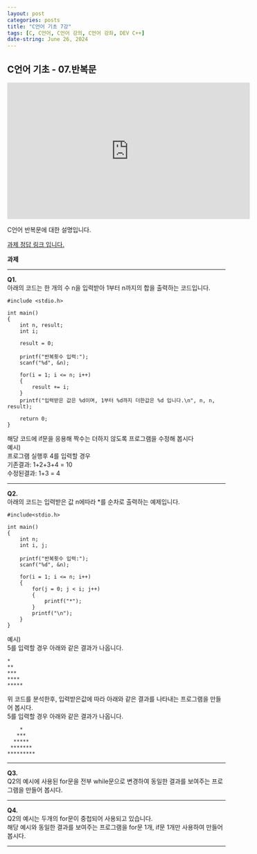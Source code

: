 ```yaml
---
layout: post
categories: posts
title: "C언어 기초 7강"
tags: [C, C언어, C언어 강의, C언어 강좌, DEV C++]
date-string: June 26, 2024
---
```


## C언어 기초 - 07.반복문

<center>
<iframe width="560" height="315" src="https://www.youtube.com/embed/k8tkaF1g59I?si=ZeHFeq4Kyi0sC1wy" frameborder="0" allow="accelerometer; autoplay; clipboard-write; encrypted-media; gyroscope; picture-in-picture" allowfullscreen></iframe>
</center>

C언어 반복문에 대한 설명입니다.

[<u>과제 정답 링크 입니다.</u>](https://github.com/highwindl/homework/tree/880e36ff746a8eb9872731aa679fe93818eec363/C%EC%96%B8%EC%96%B4%20%EA%B8%B0%EC%B4%88%207%EA%B0%95)

**과제**
<hr/>

**Q1.**  
아래의 코드는 한 개의 수 n을 입력받아 1부터 n까지의 합을 출력하는 코드입니다.  

	#include <stdio.h>

	int main()
	{
		int n, result;
		int i;
	
		result = 0;
	
		printf("반복횟수 입력:"); 
		scanf("%d", &n);

		for(i = 1; i <= n; i++)
		{        
			result += i;
		}
		printf("입력받은 값은 %d이며, 1부터 %d까지 더한값은 %d 입니다.\n", n, n, result); 
	
		return 0;
	}


해당 코드에 if문을 응용해 짝수는 더하지 않도록 프로그램을 수정해 봅시다  
예시)<br>
프로그램 실행후 4를 입력할 경우<br>
기존결과: 1+2+3+4 = 10<br>
수정된결과: 1+3 = 4

<hr/>

**Q2.**  
아래의 코드는 입력받은 값 n에따라 *를 순차로 출력하는 예제입니다.

	#include<stdio.h>

	int main()
	{
		int n;
		int i, j;

		printf("반복횟수 입력:"); 
		scanf("%d", &n);
		
		for(i = 1; i <= n; i++)
		{
			for(j = 0; j < i; j++)
			{
				printf("*");
			}      
			printf("\n");
		}
	}

예시)<br>
5를 입력할 경우 아래와 같은 결과가 나옵니다.<br> 

	*
	**
	***
	****
	*****

위 코드를 분석한후, 입력받은값에 따라 아래와 같은 결과를 나타내는 프로그램을 만들어 봅시다.<br>
5를 입력할 경우 아래와 같은 결과가 나옵니다.<br>

	    *
	   ***
	  *****
	 *******
	*********

<hr/>

**Q3.**<br>
Q2의 예시에 사용된 for문을 전부 while문으로 변경하여 동일한 결과를 보여주는 프로그램을 만들어 봅시다.<br> 

<hr/>

**Q4.**<br>
Q2의 예시는 두개의 for문이 중첩되어 사용되고 있습니다.<br>
해당 예시와 동일한 결과를 보여주는 프로그램을 for문 1개, if문 1개만 사용하여 만들어 봅시다.

<hr/>
